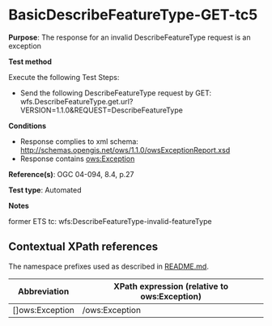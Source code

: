 # BasicDescribeFeatureType-GET-tc5

**Purpose**:   The response for an invalid DescribeFeatureType request is an exception

**Test method**

Execute the following Test Steps:

* Send the following DescribeFeatureType request by GET: wfs.DescribeFeatureType.get.url?VERSION=1.1.0&REQUEST=DescribeFeatureType


**Conditions**

* Response complies to xml schema: http://schemas.opengis.net/ows/1.1.0/owsExceptionReport.xsd
* Response contains [ows:Exception](#ows:Exception)

**Reference(s)**: OGC 04-094, 8.4, p.27

**Test type**: Automated

**Notes**

former ETS tc: wfs:DescribeFeatureType-invalid-featureType


## Contextual XPath references

The namespace prefixes used as described in [README.md](./README.md#namespaces).

Abbreviation                                   |  XPath expression (relative to ows:Exception)
-----------------------------------------------| -------------------------------------------------------------------------
  []ows:Exception | /ows:Exception

